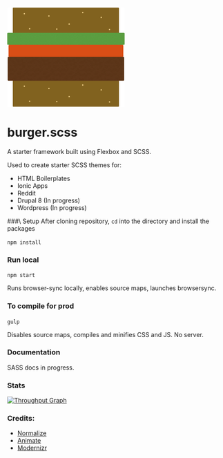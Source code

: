 ![Image of burger](https://raw.githubusercontent.com/m4tuna/burger/master/images/burger-xs.png)


# burger.scss

A starter framework built using Flexbox and SCSS.


Used to create starter SCSS themes for:
- HTML Boilerplates
- Ionic Apps
- Reddit
- Drupal 8 (In progress)
- Wordpress (In progress)


###\ Setup
After cloning repository, `cd` into the directory and install the packages

``npm install``


### Run local

``npm start``


Runs browser-sync locally, enables source maps, launches browsersync.

### To compile for prod

``gulp``

Disables source maps, compiles and minifies CSS and JS. No server.


### Documentation

SASS docs in progress.

### Stats
[![Throughput Graph](https://graphs.waffle.io/m4tuna/burger/throughput.svg)](https://waffle.io/m4tuna/burger/metrics/throughput)


### Credits:
- [Normalize](http://normalize.css)
- [Animate](https://daneden.me/animate/)
- [Modernizr](https://github.com/danielguillan/modernizr-mixin)
